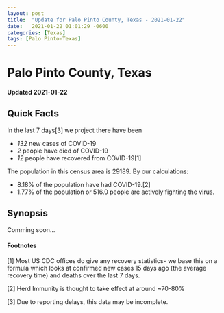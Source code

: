 ```yaml
---
layout: post
title:  "Update for Palo Pinto County, Texas - 2021-01-22"
date:   2021-01-22 01:01:29 -0600
categories: [Texas]
tags: [Palo Pinto-Texas]
---
```


# Palo Pinto County, Texas
#### Updated 2021-01-22

## Quick Facts

In the last 7 days[3] we project there have been
- *132* new cases of COVID-19
- *2* people have died of COVID-19
- *12* people have recovered from COVID-19[1]

The population in this census area is 29189. By our calculations:
- 8.18% of the population have had COVID-19.[2]
- 1.77% of the population or 516.0 people are actively fighting the virus.

## Synopsis

Comming soon...


#### Footnotes

[1] Most US CDC offices do give any recovery statistics- we base this on a formula which looks at confirmed new cases
15 days ago (the average recovery time) and deaths over the last 7 days.

[2] Herd Immunity is thought to take effect at around ~70-80%

[3] Due to reporting delays, this data may be incomplete.
 
    